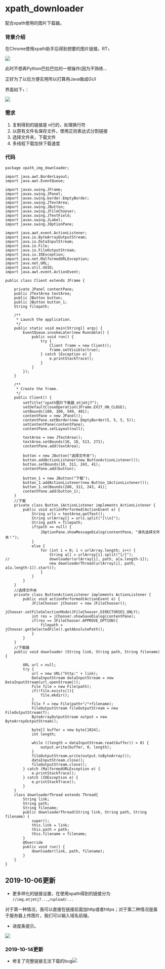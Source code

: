 # xpath_downloader
配合xpath使用的图片下载器。

### 背景介绍

在Chrome使用xpath助手后得到想要的图片链接。RT`↓`

![](http://media.mtjmtj7.cn/images/2019-10-01_4a5e7bc6-0e15-4fa9-92b5-83e567ae642d.png)

此时不想再Python巴拉巴拉的一顿操作(因为不熟练...

正好为了以后方便实用所以打算用Java做成GUI

界面如下`↓`：

![](http://media.mtjmtj7.cn/images/2019-10-01_5a94f34d-76f5-4dcb-b9b4-30c19cdb4206.png)

### 需求

1. 复制得到的链接是 n行的，处理换行符
2. 以原有文件名保存文件，使用正则表达式分割链接
3. 选择文件夹，下载文件
4. 多线程下载加快下载速度

### 代码

```
package xpath_img_downloader;

import java.awt.BorderLayout;
import java.awt.EventQueue;

import javax.swing.JFrame;
import javax.swing.JPanel;
import javax.swing.border.EmptyBorder;
import javax.swing.JTextArea;
import javax.swing.JButton;
import javax.swing.JFileChooser;
import javax.swing.JTextField;
import javax.swing.JLabel;
import javax.swing.JOptionPane;

import java.awt.event.ActionListener;
import java.io.ByteArrayOutputStream;
import java.io.DataInputStream;
import java.io.File;
import java.io.FileOutputStream;
import java.io.IOException;
import java.net.MalformedURLException;
import java.net.URL;
import java.util.UUID;
import java.awt.event.ActionEvent;

public class Client extends JFrame {

	private JPanel contentPane;
	public JTextArea textArea;
	public JButton button;
	public JButton button_1;
	String filepath;

	/**
	 * Launch the application.
	 */
	public static void main(String[] args) {
		EventQueue.invokeLater(new Runnable() {
			public void run() {
				try {
					Client frame = new Client();
					frame.setVisible(true);
				} catch (Exception e) {
					e.printStackTrace();
				}
			}
		});
	}

	/**
	 * Create the frame.
	 */
	public Client() {
		setTitle("xpath图片下载器_mtjmtj7");
		setDefaultCloseOperation(JFrame.EXIT_ON_CLOSE);
		setBounds(100, 100, 549, 401);
		contentPane = new JPanel();
		contentPane.setBorder(new EmptyBorder(5, 5, 5, 5));
		setContentPane(contentPane);
		contentPane.setLayout(null);
		
		textArea = new JTextArea();
		textArea.setBounds(10, 10, 513, 271);
		contentPane.add(textArea);
		
		button = new JButton("选择文件夹");
		button.addActionListener(new ButtonActionListener());
		button.setBounds(10, 311, 243, 41);
		contentPane.add(button);
		
		button_1 = new JButton("下载");
		button_1.addActionListener(new Button_1ActionListener());
		button_1.setBounds(280, 311, 243, 41);
		contentPane.add(button_1);
	}
	//下载
	private class Button_1ActionListener implements ActionListener {
		public void actionPerformed(ActionEvent e) {
			String urls = textArea.getText();
			String urlArray[] = urls.split("[\\n]");
			String path = filepath;
			if(path == null) {
				JOptionPane.showMessageDialog(contentPane, "请先选择文件夹！");
			}
			else {
				for (int i = 0; i < urlArray.length; i++) {
					String a[] = urlArray[i].split("[/]");
//					downloader(urlArray[i], path, a[a.length-1]);
					new downloaderThread(urlArray[i], path, a[a.length-1]).start();
				}
			}
		}
	}
	//选择文件夹
	private class ButtonActionListener implements ActionListener {
		public void actionPerformed(ActionEvent e) {
			JFileChooser jChooser = new JFileChooser();
			jChooser.setFileSelectionMode(JFileChooser.DIRECTORIES_ONLY);
			int res = jChooser.showSaveDialog(contentPane);
			if(res == JFileChooser.APPROVE_OPTION){
				filepath = jChooser.getSelectedFile().getAbsolutePath();
			}
		}
	}
	//下载器
	public void downloader (String link, String path, String filename) {
		
		URL url = null;
        try {
            url = new URL("http:" + link);
            DataInputStream dataInputStream = new DataInputStream(url.openStream());
            File file = new File(path);
            if(!file.exists()){
                file.mkdir();
            }
            File f = new File(path+"/"+filename);
            FileOutputStream fileOutputStream = new FileOutputStream(f);
            ByteArrayOutputStream output = new ByteArrayOutputStream();
 
            byte[] buffer = new byte[1024];
            int length;
 
            while ((length = dataInputStream.read(buffer)) > 0) {
                output.write(buffer, 0, length);
            }
            fileOutputStream.write(output.toByteArray());
            dataInputStream.close();
            fileOutputStream.close();
        } catch (MalformedURLException e) {
            e.printStackTrace();
        } catch (IOException e) {
            e.printStackTrace();
        }
	}
	class downloaderThread extends Thread{
		String link;
		String path;
		String filename;
		public downloaderThread(String link, String path, String filename) {
			super();
			this.link = link;
			this.path = path;
			this.filename = filename;
		}
		@Override
		public void run() {
			downloader(link, path, filename);
		}
	}
}

```

## 2019-10-06更新

- 更多样化的链接设置，在使用xpath得到的链接分为  `//img.mtjmtj7...`,`/upload/...`

对于第一种情况，我可以直接在链接前面加http或者https；对于第二种情况是属于服务器上传图片，我们可以输入域名前缀。

- 进度条提示。

![](http://media.mtjmtj7.cn/images/2019-10-06_48da1c81-5620-49ba-9d60-8b376c31dc33.png)

### 2019-10-14更新

- 修复了完整链接无法下载的bug![](http://media.mtjmtj7.cn/images/e248.png)

